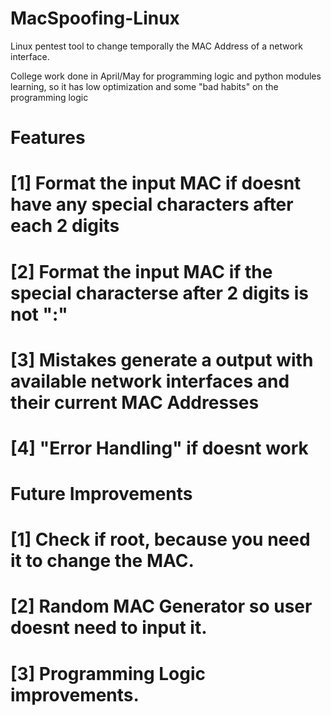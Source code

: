 # MacSpoofing-Linux
Linux pentest tool to change temporally the MAC Address of a network interface. 

College work done in April/May for programming logic and python modules learning, so it has low optimization and some "bad habits" on the programming logic 

# Features
# [1] Format the input MAC if doesnt have any special characters after each 2 digits
# [2] Format the input MAC if the special characterse after 2 digits is not ":"
# [3] Mistakes generate a output with available network interfaces and their current MAC Addresses
# [4] "Error Handling" if doesnt work

# Future Improvements 
# [1] Check if root, because you need it to change the MAC.
# [2] Random MAC Generator so user doesnt need to input it.
# [3] Programming Logic improvements.
